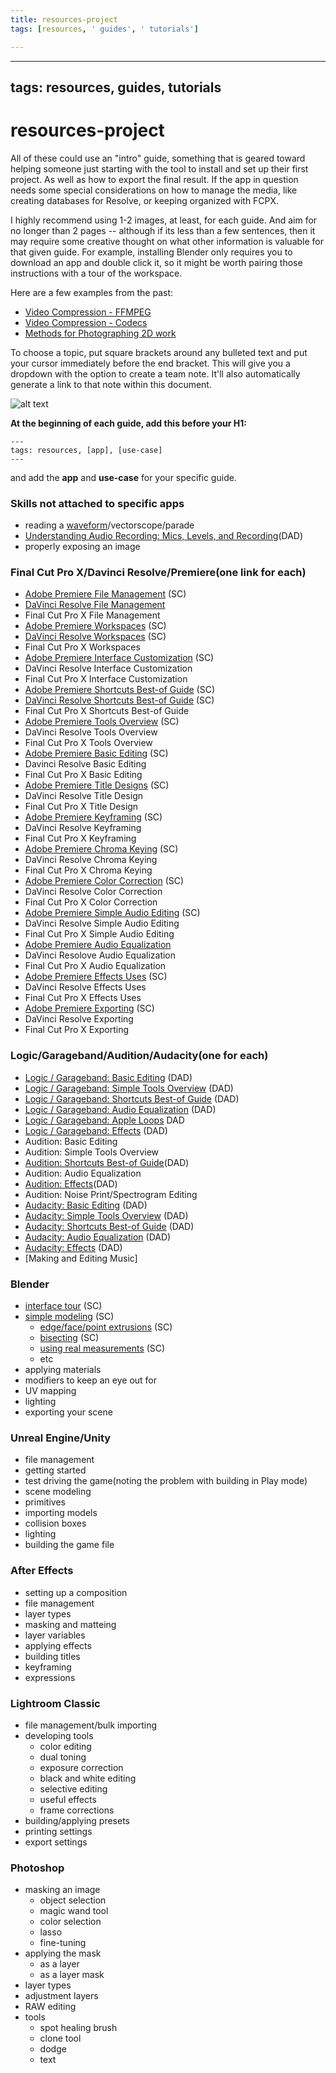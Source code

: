 ```yaml
---
title: resources-project
tags: [resources, ' guides', ' tutorials']

---
```


---
tags: resources, guides, tutorials
---

# resources-project

All of these could use an "intro" guide, something that is geared toward helping someone just starting with the tool to install and set up their first project. As well as how to export the final result. If the app in question needs some special considerations on how to manage the media, like creating databases for Resolve, or keeping organized with FCPX. 

I highly recommend using 1-2 images, at least, for each guide. And aim for no longer than 2 pages -- although if its less than a few sentences, then it may require some creative thought on what other information is valuable for that given guide. For example, installing Blender only requires you to download an app and double click it, so it might be worth pairing those instructions with a tour of the workspace.

Here are a few examples from the past: 
* [Video Compression - FFMPEG](https://resources.learninglab.xyz/simple/people/casey-c/videoCompression-FFMPEG)
* [Video Compression - Codecs](https://resources.learninglab.xyz/simple/people/casey-c/videoCompression-codecs)
* [Methods for Photographing 2D work](https://resources.learninglab.xyz/simple/people/casey-c/photographing-2D)

To choose a topic, put square brackets around any bulleted text and put your cursor immediately before the end bracket. This will give you a dropdown with the option to create a team note. It'll also automatically generate a link to that note within this document. 

![alt text](https://files.slack.com/files-pri/T0HTW3H0V-F03KZGVUE8H/screen_shot_2022-06-14_at_12.11.42_pm.png?pub_secret=d0731d536f)

**At the beginning of each guide, add this before your H1:**
```
---
tags: resources, [app], [use-case]
---
```
and add the **app** and **use-case** for your specific guide. 


### Skills not attached to specific apps

* reading a [waveform](/qAa166UqQL2bxmpJPR3_gw)/vectorscope/parade
* [Understanding Audio Recording: Mics, Levels, and Recording](/nMAoEzyJStm-M5cQeJu1IQ)(DAD)
* properly exposing an image


### Final Cut Pro X/Davinci Resolve/Premiere(one link for each)

* [Adobe Premiere File Management](/qDxLjQANQS-NjnNFP5Adww) (SC)
* [DaVinci Resolve File Management](/8-YENrcMQJSpHle07JGV7Q)
* Final Cut Pro X File Management
* [Adobe Premiere Workspaces](/eoHzYOBiSpmbVGqZxpfbLA) (SC)
* [DaVinci Resolve Workspaces](/dGblrANDSLqCgpM46wiqyA) (SC)
* Final Cut Pro X Workspaces
* [Adobe Premiere Interface Customization](/pfEYQhbBQ4iZtgfU3js58Q) (SC)
* DaVinci Resolve Interface Customization
* Final Cut Pro X Interface Customization
* [Adobe Premiere Shortcuts Best-of Guide](/RvrHGMUoS82xkb3NNC3zqw) (SC)
* [DaVinci Resolve Shortcuts Best-of Guide](/cNDcWMpTRai964tlUGUVfA) (SC)
* Final Cut Pro X Shortcuts Best-of Guide
* [Adobe Premiere Tools Overview](/XBz0aeliSG6O8oooM_bsAQ) (SC)
* DaVinci Resolve Tools Overview
* Final Cut Pro X Tools Overview
* [Adobe Premiere Basic Editing](/0SzmdUy3Rq2Ubo6vQp_hMg) (SC)
* Davinci Resolve Basic Editing
* Final Cut Pro X Basic Editing
* [Adobe Premiere Title Designs](/TfMrwzoDSUWBc3WvrHCDKQ) (SC)
* DaVinci Resolve Title Design
* Final Cut Pro X Title Design
* [Adobe Premiere Keyframing](/SU8D9xlhS9mdkot-DYtZgg) (SC)
* DaVinci Resolve Keyframing
* Final Cut Pro X Keyframing
* [Adobe Premiere Chroma Keying](/LI1kvOEtTpyKRLXWjN1zvw) (SC)
* DaVinci Resolve Chroma Keying
* Final Cut Pro X Chroma Keying
* [Adobe Premiere Color Correction](/tguynQiPTX-sT0qt8vtBUA) (SC)
* DaVinci Resolve Color Correction
* Final Cut Pro X Color Correction
* [Adobe Premiere Simple Audio Editing](/97VCtFwBRx-88j2kbgV3Vw) (SC)
* DaVinci Resolve Simple Audio Editing
* Final Cut Pro X Simple Audio Editing
* [Adobe Premiere Audio Equalization](/Pht4Wa3FT_iUWhl68z-Gcw) 
* DaVinci Resolove Audio Equalization
* Final Cut Pro X Audio Equalization
* [Adobe Premiere Effects Uses](/25HSNr6hSp-5_Cs1cWxgYg) (SC)
* DaVinci Resolve Effects Uses
* Final Cut Pro X Effects Uses
* [Adobe Premiere Exporting](/1bOfbxaXTcWQFBfMlAA3gw) (SC)
* DaVinci Resolve Exporting
* Final Cut Pro X Exporting

### Logic/Garageband/Audition/Audacity(one for each)

* [Logic / Garageband: Basic Editing](/hQB8hJ3bTkGLFMTkcahuYA) (DAD)
* [Logic / Garageband: Simple Tools Overview](/MtyoALjNTSyR0Lmm1p13yQ) (DAD)
* [Logic / Garageband: Shortcuts Best-of Guide](/BLsitLtXSCG9oUjjfh5DJw) (DAD)
* [Logic / Garageband: Audio Equalization](/IPh1nfrjSBOZrvqLm_UiTQ) (DAD)
* [Logic / Garageband: Apple Loops](/92O9YrSWSwKhoZZRIa9SXQ) DAD
* [Logic / Garageband: Effects](/qAAcqszUTPWUcPfACZsVrQ) (DAD)
* Audition: Basic Editing
* Audition: Simple Tools Overview
* [Audition: Shortcuts Best-of Guide](/5UUwX_1rQVStdc1OM-Q43A)(DAD)
* Audition: Audio Equalization
* [Audition: Effects](/vdCjyr0SQdmGlUSp5s2BXQ)(DAD)
* Audition: Noise Print/Spectrogram Editing
* [Audacity: Basic Editing](/3nIomJjBSTOc2veYrVv2ow) (DAD)
* [Audacity: Simple Tools Overview](/uOOVgyjSQeG965gThdwHTw) (DAD)
* [Audacity: Shortcuts Best-of Guide](/uZ6D_xAHRgmVFJhqs7zpVQ) (DAD)
* [Audacity: Audio Equalization](/Y-iItwznTm6wqAIbMKzhDQ) (DAD)
* [Audacity: Effects](/AcGoufGiSEGuK7-04LqCQQ) (DAD)
* [Making and Editing Music]


### Blender

* [interface tour](/v0uGrg1aSZG_OAsNQazMfw) (SC)
* [simple modeling](/KG754KjOTkGAARyj2LvgRQ) (SC)
    * [edge/face/point extrusions](/xxmVjCfwQjqGeuiGTc9T1A) (SC)
    * [bisecting](/qQ3597CEQ1aWXeiUg8lQ1w) (SC)
    * [using real measurements](/hziJcjKFT12texFJxlB6cA) (SC)
    * etc
* applying materials
* modifiers to keep an eye out for
* UV mapping
* lighting
* exporting your scene

### Unreal Engine/Unity

* file management
* getting started 
* test driving the game(noting the problem with building in Play mode)
* scene modeling
* primitives
* importing models
* collision boxes
* lighting
* building the game file

### After Effects

* setting up a composition 
* file management
* layer types
* masking and matteing
* layer variables
* applying effects
* building titles 
* keyframing
* expressions 

### Lightroom Classic

* file management/bulk importing
* developing tools
    * color editing
    * dual toning
    * exposure correction
    * black and white editing
    * selective editing
    * useful effects
    * frame corrections
* building/applying presets
* printing settings
* export settings

### Photoshop

* masking an image
    * object selection
    * magic wand tool 
    * color selection
    * lasso
    * fine-tuning
* applying the mask
    * as a layer
    * as a layer mask
* layer types
* adjustment layers 
* RAW editing
* tools
    * spot healing brush
    * clone tool
    * dodge
    * text





